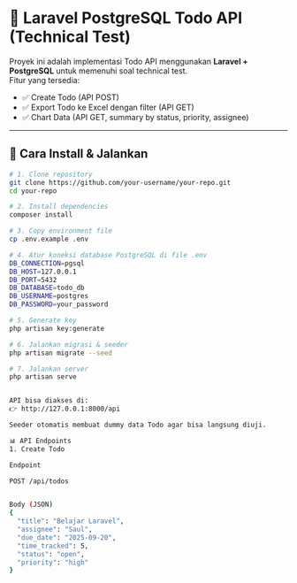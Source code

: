 # 📌 Laravel PostgreSQL Todo API (Technical Test)

Proyek ini adalah implementasi Todo API menggunakan **Laravel + PostgreSQL** untuk memenuhi soal technical test.  
Fitur yang tersedia:
- ✅ Create Todo (API POST)
- ✅ Export Todo ke Excel dengan filter (API GET)
- ✅ Chart Data (API GET, summary by status, priority, assignee)

---

## 🚀 Cara Install & Jalankan

```bash
# 1. Clone repository
git clone https://github.com/your-username/your-repo.git
cd your-repo

# 2. Install dependencies
composer install

# 3. Copy environment file
cp .env.example .env

# 4. Atur koneksi database PostgreSQL di file .env
DB_CONNECTION=pgsql
DB_HOST=127.0.0.1
DB_PORT=5432
DB_DATABASE=todo_db
DB_USERNAME=postgres
DB_PASSWORD=your_password

# 5. Generate key
php artisan key:generate

# 6. Jalankan migrasi & seeder
php artisan migrate --seed

# 7. Jalankan server
php artisan serve


API bisa diakses di:
👉 http://127.0.0.1:8000/api

Seeder otomatis membuat dummy data Todo agar bisa langsung diuji.

📊 API Endpoints
1. Create Todo

Endpoint

POST /api/todos


Body (JSON)
{
  "title": "Belajar Laravel",
  "assignee": "Saul",
  "due_date": "2025-09-20",
  "time_tracked": 5,
  "status": "open",
  "priority": "high"
}
